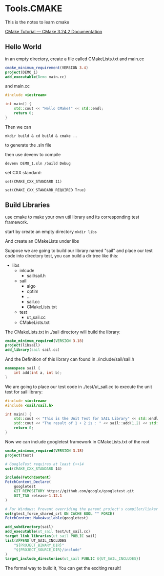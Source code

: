 # Tools.CMAKE

This is the notes to learn cmake

[CMake Tutorial — CMake 3.24.2 Documentation](https://cmake.org/cmake/help/latest/guide/tutorial/index.html)

## Hello World

in an empty directory, create a file called CMakeLists.txt and main.cc

```cmake
cmake_minimum_requirement(VERSION 3.4)
project(DEMO_1)
add_executable(Demo main.cc)
```

and main.cc

```cc
#include <iostream>

int main() {
    std::cout << "Hello CMake!" << std::endl;
    return 0;
}
```

Then we can

`mkdir build & cd build & cmake .. `

to generate the .sln file

then use devenv to compile

`devenv DEMO_1.sln /build Debug `

set CXX standard: 

`set(CMAKE_CXX_STANDARD 11)`

`set(CMAKE_CXX_STANDARD_REQUIRED True)`

## Build Libraries

use cmake to make your own util library and its corresponding test framework.

start by create an empty directory `mkdir libs`

And create an CMakeLists under libs

Suppose we are going to build our library named "sail" and place our test code into directory test, you can build a dir tree like this:

- libs
  - inlcude
    - sail/sail.h
  - sail
    - algo
    - optim
    - ...
    - sail.cc
    - CMakeLists.txt
  - test
    - ut_sail.cc
  - CMakeLists.txt

The CMakeLists.txt in ./sail directory will build the library:

```cmake
cmake_minimum_required(VERSION 3.18)
project(libsail)
add_library(sail sail.cc)
```

And the Definition of this library can found in ./include/sail/sail.h

```cpp
namespace sail {
    int add(int a, int b);
}
```

We are going to place our test code in ./test/ut_sail.cc to execute the unit test for sail library:

```cpp
#include <iostream>
#include <sail/sail.h>

int main() {
    std::cout << "This is the Unit Test for SAIL Library" << std::endl;
    std::cout << "The result of 1 + 2 is : " << sail::add(1,2) << std::endl;
    return 0;
}

```

Now we can include googletest framework in CMakeLists.txt of the root

```cmake
cmake_minimum_required(VERSION 3.18)
project(test)

# GoogleTest requires at least C++14
set(CMAKE_CXX_STANDARD 14)

include(FetchContent)
FetchContent_Declare(
    googletest
    GIT_REPOSITORY https://github.com/google/googletest.git
    GIT_TAG release-1.12.1
)

# For Windows: Prevent overriding the parent project's compiler/linker settings
set(gtest_force_shared_crt ON CACHE BOOL "" FORCE)
FetchContent_MakeAvailable(googletest)

add_subdirectory(sail)
add_executable(ut_sail test/ut_sail.cc)
target_link_libraries(ut_sail PUBLIC sail)
list(APPEND UT_SAIL_INCLUDES
    "${PROJECT_BINARY_DIR}"
    "${PROJECT_SOURCE_DIR}/include"
)
target_include_directories(ut_sail PUBLIC ${UT_SAIL_INCLUDES})
```

The formal way to build it, You can get the exciting result!
